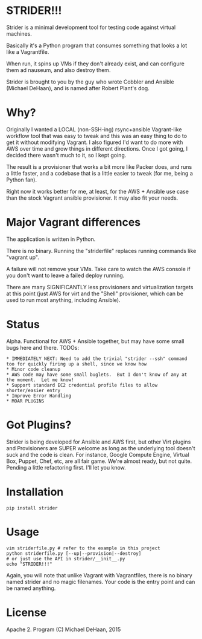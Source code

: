 STRIDER!!!
==========

Strider is a minimal development tool for testing code against virtual machines.  

Basically it's a Python program that consumes something that looks a lot like a Vagrantfile.

When run, it spins up VMs if they don't already exist, and can configure them ad nauseum, and also destroy them.

Strider is brought to you by the guy who wrote Cobbler and Ansible (Michael DeHaan), and is named after Robert Plant's dog.

Why?
====

Originally I wanted a LOCAL (non-SSH-ing) rsync+ansible Vagrant-like workflow tool that was easy to tweak and this was an easy thing to do to get it without modifying Vagrant.  I also figured I'd want to do more with AWS over time and grow things in different directions.  Once I got going, I decided there wasn't much to it, so I kept going.  

The result is a provisioner that works a bit more like Packer does, and runs a little faster, and a codebase that is a little
easier to tweak (for me, being a Python fan).

Right now it works better for me, at least, for the AWS + Ansible use case than the stock Vagrant ansible provisioner.
It may also fit your needs.

Major Vagrant differences
=========================

The application is written in Python.

There is no binary. Running the "striderfile" replaces running commands like "vagrant up".

A failure will not remove your VMs.  Take care to watch the AWS console if you don't want to leave a failed deploy running.

There are many SIGNIFICANTLY less provisioners and virtualization targets at this point (just AWS for virt and the "Shell" provisioner, which can be used to run most anything, including Ansible).

Status
======

Alpha. Functional for AWS + Ansible together, but may have some small bugs here and there.  TODOs:

    * IMMEDIATELY NEXT: Need to add the trivial "strider --ssh" command too for quickly firing up a shell, since we know how
    * Minor code cleanup
    * AWS code may have some small buglets.  But I don't know of any at the moment.  Let me know!
    * Support standard EC2 credential profile files to allow shorter/easier entry
    * Improve Error Handling
    * MOAR PLUGINS

Got Plugins?
============

Strider is being developed for Ansible and AWS first, but other Virt plugins and Provisioners are SUPER welcome as long as the underlying tool doesn't suck and the code is clean.  For instance, Google Compute Engine, Virtual Box, Puppet, Chef, etc, are all fair game. We're almost ready, but not quite.  Pending a little refactoring first.  I'll let you know.

Installation
============

    pip install strider

Usage
=====

    vim striderfile.py # refer to the example in this project
    python striderfile.py [--up|--provision|--destroy]
    # or just use the API in strider/__init__.py
    echo "STRIDER!!!"

Again, you will note that unlike Vagrant with Vagrantfiles, there is no binary named strider and no magic filenames. Your code is the entry point and can be named anything.  

License
=======

Apache 2.  Program (C) Michael DeHaan, 2015
